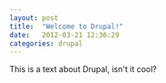 ```yaml
---
layout: post
title:  "Welcome to Drupal!"
date:   2012-03-21 12:36:29
categories: drupal
---
```


This is a text about Drupal, isn't it cool?